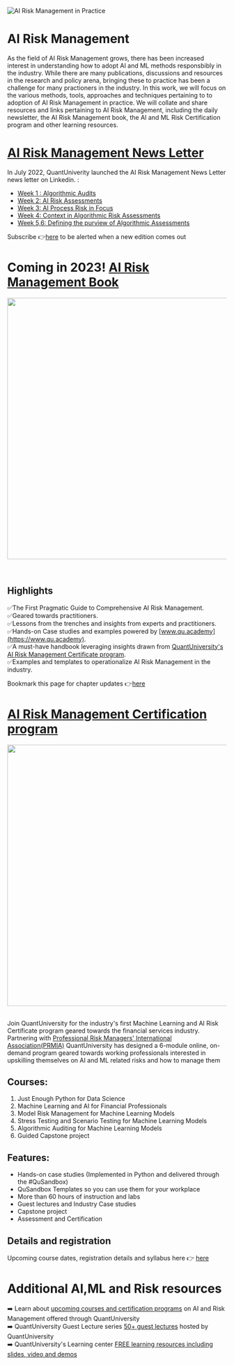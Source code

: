 ![AI Risk Management in Practice](https://media-exp2.licdn.com/dms/image/C5616AQHvwqh1Y29Rsg/profile-displaybackgroundimage-shrink_350_1400/0/1657134648528?e=1663804800&v=beta&t=pBW1f5UAAv34K-k8r51zQLG_k1qz_asXGREEepK9rPc)
# AI Risk Management
As the field of AI Risk Management grows, there has been increased interest in understanding how to adopt AI and ML methods responsbibly in the industry. While there are many publications, discussions and resources in the research and policy arena, bringing these to practice has been a challenge for many practioners in the industry. In this work, we will focus on the various methods, tools, approaches and techniques pertaining to to adoption of AI Risk Management in practice.
We will collate and share resources and links pertaining to AI Risk Management, including the daily newsletter, the AI Risk Management book, the AI and ML Risk Certification program and other learning resources.

# [AI Risk Management News Letter](https://github.com/airiskmgt/AI-Risk-Management/blob/main/AI-Risk-Newsletter.md)
In July 2022, QuantUniverity launched the AI Risk Management News Letter news letter on Linkedin. :
- [Week 1 : Algorithmic Audits](https://github.com/airiskmgt/AI-Risk-Management/blob/main/AI-Risk-Newsletter.md#week-1--what-are-algorithmic-audits-)
- [Week 2: AI Risk Assessments](https://github.com/airiskmgt/AI-Risk-Management/blob/main/AI-Risk-Newsletter.md#week-2-how-to-conduct-ai-risk-assessments-)
- [Week 3: AI Process Risk in Focus](https://github.com/airiskmgt/AI-Risk-Management/blob/main/AI-Risk-Newsletter.md#week-3-ai-process-risk)
- [Week 4: Context in Algorithmic Risk Assessments](https://github.com/airiskmgt/AI-Risk-Management/blob/main/AI-Risk-Newsletter.md#week-4-context-in-algorithmic-risk-assessments)
- [Week 5,6: Defining the purview of Algorithmic Assessments](https://github.com/airiskmgt/AI-Risk-Management/blob/main/AI-Risk-Newsletter.md#week-56-defining-the-purview-of-an-algorithmic-assessment)

Subscribe 👉[here](https://github.com/airiskmgt/AI-Risk-Management/blob/main/AI-Risk-Newsletter.md) to be alerted when a new edition comes out

# Coming in 2023! [AI Risk Management Book](https://www.airiskmgt.com)
<p align="center"><img src="https://media-exp1.licdn.com/dms/image/C5622AQFIuHE6_hfyvw/feedshare-shrink_2048_1536/0/1657135765653?e=1661385600&v=beta&t=Yf2pQopCZp0uMfigKs8iozRWXmL8_NxCgnQzSKFDJN0" width="600"></p> </br>

## Highlights
✅The First Pragmatic Guide to Comprehensive AI Risk Management. </br>
✅Geared towards practitioners. </br>
✅Lessons from the trenches and insights from experts and practitioners. </br>
✅Hands-on Case studies and examples powered by [www.qu.academy](https://www.qu.academy). </br>
✅A must-have handbook leveraging insights drawn from [QuantUniversity's AI Risk Management Certificate program](https://github.com/airiskmgt/AI-Risk-Management/edit/main/README.md#ai-risk-management-certification-program). </br>
✅Examples and templates to operationalize AI Risk Management in the industry. </br>

Bookmark this page for chapter updates 👉[here](https://www.airiskmgt.com)

 
# [AI Risk Management Certification program](https://www.quantuniversity.com/course-details/mlrisk.html)
<p align="center"><img src="https://quantuniversity.com/assets/img/machine-learning-AI-risk-certificate-program-process.png" width="600"></p></br>
Join QuantUniversity for the industry's first Machine Learning and AI Risk Certificate program geared towards the financial services industry. Partnering with <a href="https://www.prmia.org" target="_blank">Professional Risk Managers' International Association(PRMIA)</a> QuantUniversity has designed a 6-module online, on-demand program geared towards working professionals interested in upskilling themselves on AI and ML related risks and how to manage them</br>

## Courses:

1. Just Enough Python for Data Science
2. Machine Learning and AI for Financial Professionals
3. Model Risk Management for Machine Learning Models
4. Stress Testing and Scenario Testing for Machine Learning Models
5. Algorithmic Auditing for Machine Learning Models
6. Guided Capstone project

## Features:

- Hands-on case studies (Implemented in Python and delivered through the #QuSandbox)
- QuSandbox Templates so you can use them for your workplace
- More than 60 hours of instruction and labs
- Guest lectures and Industry Case studies
- Capstone project
- Assessment and Certification

## Details and registration
Upcoming course dates, registration details and syllabus here 👉 <a href="https://quantuniversity.com/course-details/mlrisk.html" target="_blank">here</a>

 # Additional AI,ML and Risk resources
 ➡️ Learn about [upcoming courses and certification programs](https://quantuniversity.com) on AI and Risk Management offered through QuantUniversity </br>
 ➡️ QuantUniversity Guest Lecture series [50+ guest lectures](https://quantuniversity.com/lectures.html) hosted by QuantUniversity </br>
 ➡️ QuantUniversity's Learning center [FREE learning resources including slides, video and demos](https://academy.qusandbox.com/register) </br>
